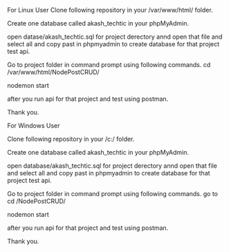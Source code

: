 For Linux User 
Clone following repository in your /var/www/html/ folder. 

Create one database called akash_techtic in your phpMyAdmin. 

open datase/akash_techtic.sql for project derectory annd open that file and select all and copy past in phpmyadmin to create database for that project test api. 

Go to project folder in command prompt using following commands. cd /var/www/html/NodePostCRUD/

nodemon start

after you run api for that project and test using postman.

Thank you.

For Windows User

Clone following repository in your /c:/ folder. 

Create one database called akash_techtic in your phpMyAdmin. 

open database/akash_techtic.sql for project derectory annd open that file and select all and copy past in phpmyadmin to create database for that project test api. 

Go to project folder in command prompt using following commands. go to cd /NodePostCRUD/

nodemon start

after you run api for that project and test using postman.

Thank you.

